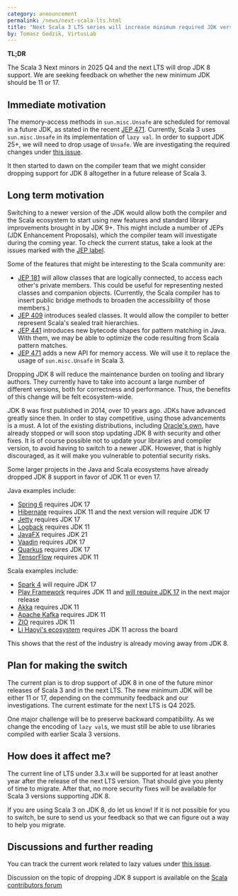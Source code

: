 ```yaml
---
category: announcement
permalink: /news/next-scala-lts.html
title: "Next Scala 3 LTS series will increase minimum required JDK version"
by: Tomasz Godzik, VirtusLab
---
```


**TL;DR**

The Scala 3 Next minors in 2025 Q4 and the next LTS will drop JDK 8 support. We
are seeking feedback on whether the new minimum JDK should be 11 or 17.

## Immediate motivation

The memory-access methods in `sun.misc.Unsafe` are scheduled for removal in a
future JDK, as stated in the recent [JEP 471](https://openjdk.org/jeps/471).
Currently, Scala 3 uses `sun.misc.Unsafe` in its implementation of `lazy val`.
In order to support JDK 25+, we will need to drop usage of `Unsafe`. We are
investigating the required changes under
[this issue](https://github.com/scala/scala3/issues/9013).

It then started to dawn on the compiler team that we might consider dropping
support for JDK 8 altogether in a future release of Scala 3.

## Long term motivation

Switching to a newer version of the JDK would allow both the compiler and the
Scala ecosystem to start using new features and standard library improvements
brought in by JDK 9+. This might include a number of JEPs (JDK Enhancement
Proposals), which the compiler team will investigate during the coming year. To
check the current status, take a look at the issues marked with the
[JEP label](https://github.com/scala/scala3/issues?q=is%3Aissue+is%3Aopen+label%3Acompat%3Ajava%3Ajep).

Some of the features that might be interesting to the Scala community are:

- [JEP 181](https://github.com/scala/scala3/issues/22292) will allow classes
  that are logically connected, to access each other's private members. This
  could be useful for representing nested classes and companion objects.
  (Currently, the Scala compiler has to insert public bridge methods to broaden
  the accessibility of those members.)
- [JEP 409](https://github.com/scala/scala3/issues/22298) introduces sealed
  classes. It would allow the compiler to better represent Scala's sealed trait
  hierarchies.
- [JEP 441](https://github.com/scala/scala3/issues/22450) introduces new
  bytecode shapes for pattern matching in Java. With them, we may be able to
  optimize the code resulting from Scala pattern matches.
- [JEP 471](https://github.com/scala/scala3/issues/9013) adds a new API for
  memory access. We will use it to replace the usage of `sun.misc.Unsafe` in
  Scala 3.

Dropping JDK 8 will reduce the maintenance burden on tooling and library
authors. They currently have to take into account a large number of different
versions, both for correctness and performance. Thus, the benefits of this
change will be felt ecosystem-wide.

JDK 8 was first published in 2014, over 10 years ago. JDKs have advanced greatly
since then. In order to stay competitive, using those advancements is a must. A
lot of the existing distributions, including
[Oracle's own](https://www.oracle.com/java/technologies/java-se-support-roadmap.html),
have already stopped or will soon stop updating JDK 8 with security and other
fixes. It is of course possible not to update your libraries and compiler
version, to avoid having to switch to a newer JDK. However, that is highly
discouraged, as it will make you vulnerable to potential security risks.

Some larger projects in the Java and Scala ecosystems have already dropped JDK 8
support in favor of JDK 11 or even 17.

Java examples include:

- [Spring 6](https://spring.io/blog/2022/11/16/spring-framework-6-0-goes-ga)
  requires JDK 17
- [Hibernate](https://hibernate.org/orm/releases/6.6/) requires JDK 11 and the
  next version will require JDK 17
- [Jetty](https://jetty.org/docs/jetty/12/index.html) requires JDK 17
- [Logback](https://logback.qos.ch/dependencies.html) requires JDK 11
- [JavaFX](https://gluonhq.com/products/javafx/) requires JDK 21
- [Vaadin](https://github.com/vaadin/platform/releases/tag/24.6.0) requires JDK
  17
- [Quarkus](https://quarkus.io/blog/quarkus-3-7-released/) requires JDK 17
- [TensorFlow](https://github.com/tensorflow/java) requires JDK 11

Scala examples include:

- [Spark 4](https://github.com/apache/spark/pull/43005#issuecomment-1731344040)
  will require JDK 17
- [Play Framework](https://github.com/playframework/playframework/issues/11078)
  requires JDK 11 and
  [will require JDK 17](https://github.com/playframework/playframework/issues/12179)
  in the next major release
- [Akka](https://github.com/akka/akka/pull/32127) requires JDK 11
- [Apache Kafka](https://kafka.apache.org/documentation/#java) requires JDK 11
- [ZIO](https://github.com/zio/zio/pull/8434) requires JDK 11
- [Li Haoyi's ecosystem](https://github.com/com-lihaoyi) requires JDK 11 across
  the board

This shows that the rest of the industry is already moving away from JDK 8.

## Plan for making the switch

The current plan is to drop support of JDK 8 in one of the future minor releases
of Scala 3 and in the next LTS. The new minimum JDK will be either 11 or 17,
depending on the community feedback and our investigations. The current estimate
for the next LTS is Q4 2025.

One major challenge will be to preserve backward compatibility. As we change the
encoding of `lazy val`s, we must still be able to use libraries compiled with
earlier Scala 3 versions.

## How does it affect me?

The current line of LTS under 3.3.x will be supported for at least another year
after the release of the next LTS version. That should give you plenty of time
to migrate. After that, no more security fixes will be available for Scala 3
versions supporting JDK 8.

If you are using Scala 3 on JDK 8, do let us know! If it is not possible for you
to switch, be sure to send us your feedback so that we can figure out a way to
help you migrate.

## Discussions and further reading

You can track the current work related to lazy values under
[this issue](https://github.com/scala/scala3/issues/9013).

Discussion on the topic of dropping JDK 8 support is available on the
[Scala contributors forum](https://contributors.scala-lang.org/t/next-scala-3-lts-version-will-increase-minimum-required-jdk-version)
